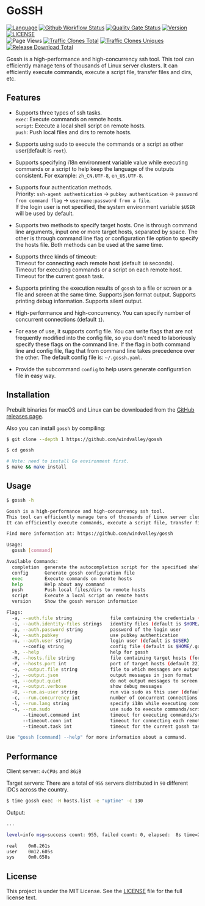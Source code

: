 # GoSSH

[![Language](https://img.shields.io/badge/Language-Go-blue.svg)](https://go.dev)
[![Github Workflow Status](https://img.shields.io/github/workflow/status/windvalley/gossh/GosshCI)](https://github.com/windvalley/gossh/actions/workflows/gosshci.yaml)
[![Quality Gate Status](https://sonarcloud.io/api/project_badges/measure?project=windvalley_gossh&metric=alert_status)](https://sonarcloud.io/summary/new_code?id=windvalley_gossh)
[![Version](https://img.shields.io/github/v/release/windvalley/gossh?include_prereleases)](https://github.com/windvalley/gossh/releases)
[![LICENSE](https://img.shields.io/github/license/windvalley/gossh)](LICENSE) <br>
![Page Views](https://views.whatilearened.today/views/github/windvalley/gossh.svg)
[![Traffic Clones Total](https://img.shields.io/endpoint?url=https%3A%2F%2Fapi.sre.im%2Fv1%2Fgithub%2Ftraffic%2Fclones%2Ftotal%3Fgit_user%3Dwindvalley%26git_repo%3Dgossh%26type%3Dcount%26label%3Dclones-total)](https://github.com/windvalley/traffic-clones-api)
[![Traffic Clones Uniques](https://img.shields.io/endpoint?url=https%3A%2F%2Fapi.sre.im%2Fv1%2Fgithub%2Ftraffic%2Fclones%2Ftotal%3Fgit_user%3Dwindvalley%26git_repo%3Dgossh%26type%3Duniques%26label%3Dclones-uniques)](https://github.com/windvalley/traffic-clones-api)
[![Release Download Total](https://img.shields.io/github/downloads/windvalley/gossh/total)](https://github.com/windvalley/gossh/releases)

Gossh is a high-performance and high-concurrency ssh tool.
This tool can efficiently manage tens of thousands of Linux server clusters.
It can efficiently execute commands, execute a script file, transfer files and dirs, etc.

## Features

- Supports three types of ssh tasks.  
  `exec`: Execute commands on remote hosts.  
  `script`: Execute a local shell script on remote hosts.  
  `push`: Push local files and dirs to remote hosts.

- Supports using sudo to execute the commands or a script as other user(default is `root`).

- Supports specifying i18n environment variable value while executing commands or a script to help keep the language of the outputs consistent. For example: `zh_CN.UTF-8`, `en_US.UTF-8`.

- Supports four authentication methods.  
  Priority: `ssh-agent authentication` -> `pubkey authentication` -> `password from command flag` -> `username:password from a file`.  
  If the login user is not specified, the system environment variable `$USER` will be used by default.

- Supports two methods to specify target hosts. One is through command line arguments, input one or more target hosts, separated by space. The other is through command line flag or configuration file option to specify the hosts file. Both methods can be used at the same time.

- Supports three kinds of timeout:  
  Timeout for connecting each remote host (default `10` seconds).  
  Timeout for executing commands or a script on each remote host.  
  Timeout for the current gossh task.

- Supports printing the execution results of `gossh` to a file or screen or a file and screen at the same time. Supports json format output. Supports printing debug information. Supports silent output.

- High-performance and high-concurrency. You can specify number of concurrent connections (default `1`).

- For ease of use, it supports config file. You can write flags that are not frequently modified into the config file, so you don't need to laboriously specify these flags on the command line. If the flag in both command line and config file, flag that from command line takes precedence over the other. The default config file is: `~/.gossh.yaml`.

- Provide the subcommand `config` to help users generate configuration file in easy way.

## Installation

Prebuilt binaries for macOS and Linux can be downloaded from the [GitHub releases page](https://github.com/windvalley/gossh/releases).

Also you can install `gossh` by compiling:

```sh
$ git clone --depth 1 https://github.com/windvalley/gossh

$ cd gossh

# Note: need to install Go environment first.
$ make && make install
```

## Usage

```sh
$ gossh -h

Gossh is a high-performance and high-concurrency ssh tool.
This tool can efficiently manage tens of thousands of Linux server clusters.
It can efficiently execute commands, execute a script file, transfer files and dirs, etc.

Find more information at: https://github.com/windvalley/gossh

Usage:
  gossh [command]

Available Commands:
  completion  generate the autocompletion script for the specified shell
  config      Generate gossh configuration file
  exec        Execute commands on remote hosts
  help        Help about any command
  push        Push local files/dirs to remote hosts
  script      Execute a local script on remote hosts
  version     Show the gossh version information

Flags:
  -a, --auth.file string              file containing the credentials (format: "username:password")
  -i, --auth.identity-files strings   identity files (default is $HOME/.ssh/{id_rsa,id_dsa})
  -p, --auth.password string          password of the login user
  -k, --auth.pubkey                   use pubkey authentication
  -u, --auth.user string              login user (default is $USER)
      --config string                 config file (default is $HOME/.gossh.yaml)
  -h, --help                          help for gossh
  -H, --hosts.file string             file containing target hosts (format: one host per line)
  -P, --hosts.port int                port of target hosts (default 22)
  -o, --output.file string            file to which messages are output
  -j, --output.json                   output messages in json format
  -q, --output.quiet                  do not output messages to screen (except error messages)
  -v, --output.verbose                show debug messages
  -U, --run.as-user string            run via sudo as this user (default "root")
  -c, --run.concurrency int           number of concurrent connections (default 1)
  -l, --run.lang string               specify i18n while executing command (e.g. zh_CN.UTF-8|en_US.UTF-8)
  -s, --run.sudo                      use sudo to execute commands/script
      --timeout.command int           timeout for executing commands/script on each remote host
      --timeout.conn int              timeout for connecting each remote host (default 10)
      --timeout.task int              timeout for the current gossh task

Use "gossh [command] --help" for more information about a command.
```

## Performance

Client server: `4vCPUs` and `8GiB`

Target servers: There are a total of `955` servers distributed in `90` different IDCs across the country.

```sh
$ time gossh exec -H hosts.list -e "uptime" -c 130
```

Output:

```sh
...

level=info msg=success count: 955, failed count: 0, elapsed:  8s time=2021-12-15 22:17:33

real    0m8.261s
user    0m12.605s
sys     0m0.658s
```

## License

This project is under the MIT License.
See the [LICENSE](LICENSE) file for the full license text.
